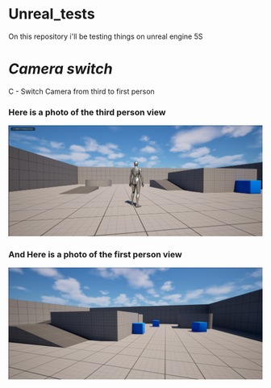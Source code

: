 # Unreal_tests
On this repository i'll be testing things on unreal engine 5S

# _Camera switch_
C - Switch Camera from third to first person

### **Here is a photo of the third person view**
![Third](/img/Third.png)
### **And Here is a photo of the first person view**
![First](/img/First.png)
